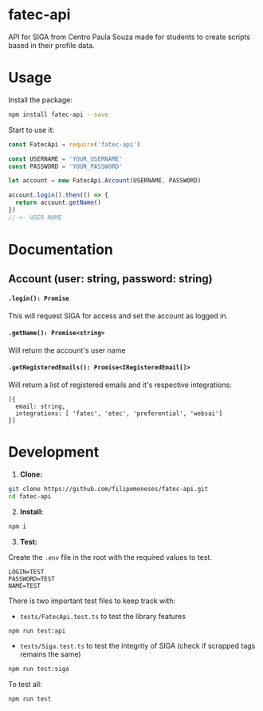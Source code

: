 # fatec-api

API for SIGA from Centro Paula Souza made for students to create scripts based in their profile data.

# Usage

Install the package:

```sh
npm install fatec-api --save
```

Start to use it:

```js
const FatecApi = require('fatec-api')

const USERNAME = 'YOUR_USERNAME'
const PASSWORD = 'YOUR_PASSWORD'

let account = new FatecApi.Account(USERNAME, PASSWORD)

account.login().then(() => {
  return account.getName()
})
// <- USER NAME
```

# Documentation

## Account (user: string, password: string)

#### `.login(): Promise`

This will request SIGA for access and set the account as logged in.

#### `.getName(): Promise<string>`

Will return the account's user name

#### `.getRegisteredEmails(): Promise<IRegisteredEmail[]>`

Will return a list of registered emails and it's respective integrations:

```
[{
  email: string,
  integrations: [ 'fatec', 'etec', 'preferential', 'websai']
}]
```


# Development

1. **Clone:**
```sh
git clone https://github.com/filipemeneses/fatec-api.git
cd fatec-api
```
2. **Install:**
```sh
npm i
```
3. **Test:**

  Create the `.env` file in the root with the required values to test.
  ```
  LOGIN=TEST
  PASSWORD=TEST
  NAME=TEST
  ```

  There is two important test files to keep track with:

  - `tests/FatecApi.test.ts` to test the library features
  ```sh
  npm run test:api
  ```

  - `tests/Siga.test.ts` to test the integrity of SIGA (check if scrapped tags remains the same)
  ```sh
  npm run test:siga
  ```

  To test all:
  ```sh
  npm run test
  ```
